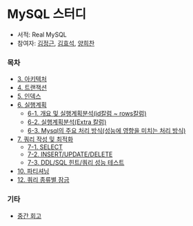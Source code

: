 # MySQL 스터디
- 서적: Real MySQL
- 참여자: [김정근](https://github.com/junglekim), [김효석](https://github.com/demarlik01), [양희찬](https://github.com/yangroro)


### 목차
- [3. 아키텍처](3.%20아키텍처/3장.%20아키텍처.md)
- [4. 트랜잭션](4.%20트랜잭션/4장.%20트랜잭션.md)
- [5. 인덱스](5.%20인덱스/5.%20인덱스.md)
- [6. 실행계획](6.%20실행계획/README.md)
  - [6-1. 개요 및 실행계획분석(id칼럼 ~ rows칼럼)](6.%20실행계획/6-1.md)
  - [6-2. 실행계획분석(Extra 칼럼)](6.%20실행계획/6-2.md)
  - [6-3. Mysql의 주요 처리 방식(성능에 영향을 미치는 처리 방식)](6.%20실행계획/6-3.md)
- [7. 쿼리 작성 및 최적화](7.%20쿼리%20작성%20및%20최적화/README.md)
  - [7-1. SELECT](7.%20쿼리%20작성%20및%20최적화/7-1.md)
  - [7-2. INSERT/UPDATE/DELETE](7.%20쿼리%20작성%20및%20최적화/7-2.md)
  - [7-3. DDL/SQL 힌트/쿼리 성능 테스트](7.%20쿼리%20작성%20및%20최적화/7-3.md)
- [10. 파티셔닝](7.%20파티셔닝/10.md)
- [12. 쿼리 종류별 잠금](7.%20쿼리%20종류별%20잠금/12.md)

### 기타
- [중간 회고](interim-review.md)
